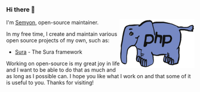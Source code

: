 ### Hi there 👋

<img align="right" src="https://raw.githubusercontent.com/Semyon492/Semyon492/master/php.gif" width="200" />

I'm [Semyon](https://vk.com/semyon492), open-source maintainer.

In my free time, I create and maintain various open source projects of my own, such as:
- [Sura](https://github.com/semyon492/sura) - The Sura framework

Working on open-source is my great joy in life and I want to be able to do that as much and as long as I possible can. I hope you like what I work on and that some of it is useful to you. Thanks for visiting!
